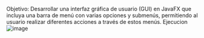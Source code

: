 Objetivo: Desarrollar una interfaz gráfica de usuario (GUI) en JavaFX que incluya una barra de menú con varias opciones y submenús, permitiendo al usuario realizar diferentes acciones a través de estos menús.
Ejecucion
![image](https://github.com/danilomdza/Menus/assets/162849123/f7228d3f-6bed-42aa-a354-91048ffe9674)
